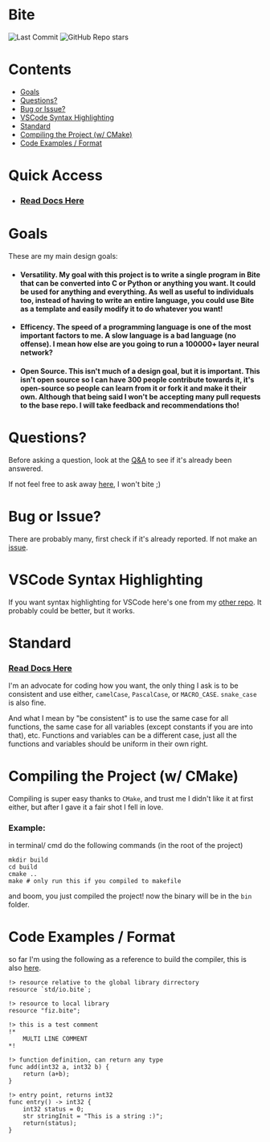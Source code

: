 # Bite
![Last Commit](https://img.shields.io/github/last-commit/ProgrammingNerdGit/Bite)
![GitHub Repo stars](https://img.shields.io/github/stars/ProgrammingNerdGit/Bite?style=social)

# Contents

* [Goals](#goals)
* [Questions?](#questions)
* [Bug or Issue?](#bug-or-issue)
* [VSCode Syntax Highlighting](#vscode-syntax-highlighting)
* [Standard](#standard)
* [Compiling the Project (w/ CMake)](#compiling-the-project-w-cmake)
* [Code Examples / Format](#code-examples--format)

# Quick Access

- ### [Read Docs Here](./docs/overview.md)

# Goals
These are my main design goals:

* #### __Versatility__. My goal with this project is to write a single program in Bite that can be converted into C or Python or anything you want. It could be used for anything and everything. As well as useful to individuals too, instead of having to write an entire language, you could use Bite as a template and easily modify it to do whatever you want!

* #### __Efficency__. The speed of a programming language is one of the most important factors to me. A slow language is a bad language (no offense). I mean how else are you going to run a 100000+ layer neural network?

* #### __Open Source__. This isn't much of a design goal, but it is important. This isn't open source so I can have 300 people contribute towards it, it's open-source so people can learn from it or fork it and make it their own. Although that being said I won't be accepting many pull requests to the base repo. I will take feedback and recommendations tho!

# Questions?
Before asking a question, look at the [Q&A](https://github.com/ProgrammingNerdGit/Bite/discussions/categories/q-a) to see if it's already been answered.

If not feel free to ask away [here](https://github.com/ProgrammingNerdGit/Bite/discussions/new?category=q-a), I won't bite ;)

# Bug or Issue?
There are probably many, first check if it's already reported. If not make an [issue](https://github.com/ProgrammingNerdGit/Bite/issues/new).

# VSCode Syntax Highlighting
If you want syntax highlighting for VSCode here's one from my [other repo](https://github.com/ProgrammingNerdGit/VSCode-Bite-Syntax). It probably could be better, but it works.

# Standard

### [Read Docs Here](./docs/overview.md)

I'm an advocate for coding how you want, the only thing I ask is to be consistent and use either, `camelCase`, `PascalCase`, or `MACRO_CASE`. `snake_case` is also fine.

And what I mean by "be consistent" is to use the same case for all functions, the same case for all variables (except constants if you are into that), etc. Functions and variables can be a different case, just all the functions and variables should be uniform in their own right.

# Compiling the Project (w/ CMake)
Compiling is super easy thanks to `CMake`, and trust me I didn't like it at first either, but after I gave it a fair shot I fell in love.

### __Example__:

in terminal/ cmd do the following commands (in the root of the project)

```
mkdir build
cd build
cmake ..
make # only run this if you compiled to makefile
```

and boom, you just compiled the project! now the binary will be in the `bin` folder.

# Code Examples / Format

so far I'm using the following as a reference to build the compiler, this is also [here](https://github.com/ProgrammingNerdGit/Bite/blob/dev/test/format.bite).
```Bite
!> resource relative to the global library dirrectory
resource `std/io.bite`;

!> resource to local library
resource "fiz.bite";

!> this is a test comment
!*
    MULTI LINE COMMENT
*!

!> function definition, can return any type
func add(int32 a, int32 b) {
    return (a+b);
}

!> entry point, returns int32
func entry() -> int32 {
    int32 status = 0;
    str stringInit = "This is a string :)";
    return(status);
}
```